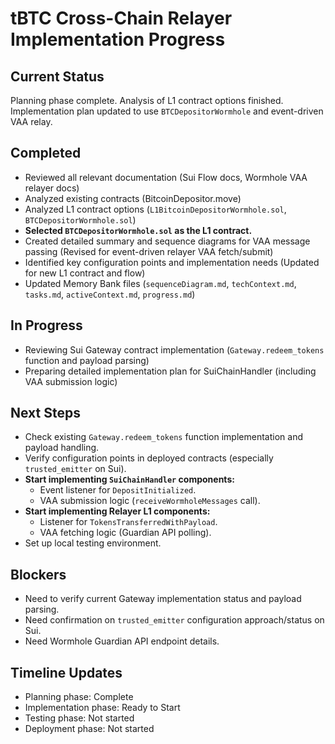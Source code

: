 # tBTC Cross-Chain Relayer Implementation Progress

## Current Status
Planning phase complete. Analysis of L1 contract options finished. Implementation plan updated to use `BTCDepositorWormhole` and event-driven VAA relay.

## Completed
- Reviewed all relevant documentation (Sui Flow docs, Wormhole VAA relayer docs)
- Analyzed existing contracts (BitcoinDepositor.move)
- Analyzed L1 contract options (`L1BitcoinDepositorWormhole.sol`, `BTCDepositorWormhole.sol`)
- **Selected `BTCDepositorWormhole.sol` as the L1 contract.**
- Created detailed summary and sequence diagrams for VAA message passing (Revised for event-driven relayer VAA fetch/submit)
- Identified key configuration points and implementation needs (Updated for new L1 contract and flow)
- Updated Memory Bank files (`sequenceDiagram.md`, `techContext.md`, `tasks.md`, `activeContext.md`, `progress.md`)

## In Progress
- Reviewing Sui Gateway contract implementation (`Gateway.redeem_tokens` function and payload parsing)
- Preparing detailed implementation plan for SuiChainHandler (including VAA submission logic)

## Next Steps
- Check existing `Gateway.redeem_tokens` function implementation and payload handling.
- Verify configuration points in deployed contracts (especially `trusted_emitter` on Sui).
- **Start implementing `SuiChainHandler` components:**
    - Event listener for `DepositInitialized`.
    - VAA submission logic (`receiveWormholeMessages` call).
- **Start implementing Relayer L1 components:**
    - Listener for `TokensTransferredWithPayload`.
    - VAA fetching logic (Guardian API polling).
- Set up local testing environment.

## Blockers
- Need to verify current Gateway implementation status and payload parsing.
- Need confirmation on `trusted_emitter` configuration approach/status on Sui.
- Need Wormhole Guardian API endpoint details.

## Timeline Updates
- Planning phase: Complete
- Implementation phase: Ready to Start
- Testing phase: Not started
- Deployment phase: Not started 